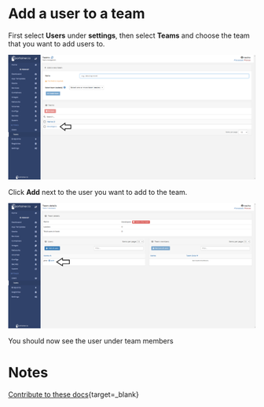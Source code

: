 # Add a user to a team

First select <b>Users</b> under <b>settings</b>, then select <b>Teams</b> and choose the team that you want to add users to.

![user-team](assets/userteam1.png)

Click <b>Add</b> next to the user you want to add to the team.

![user-team](assets/userteam2.png)

You should now see the user under team members

# Notes

[Contribute to these docs](https://github.com/portainer/portainer-docs/blob/master/contributing.md){target=_blank}